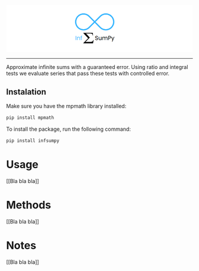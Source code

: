![InfSumPy Logo](https://github.com/wellington36/InfSumPy/blob/main/man/figures/logo.png)

--------------------------------------------------------------------------------

Approximate infinite sums with a guaranteed error.
Using ratio and integral tests we evaluate series that pass these tests with controlled error.

## Instalation

Make sure you have the mpmath library installed:

```bash
pip install mpmath
```

To install the package, run the following command:

```bash
pip install infsumpy
```

# Usage

[[Bla bla bla]]

# Methods

[[Bla bla bla]]

# Notes

[[Bla bla bla]]
